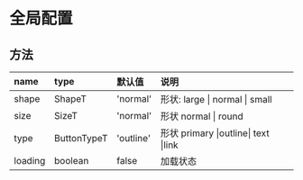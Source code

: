 # 全局配置

## 方法

| name    | type        | 默认值    | 说明                                 |
| :------ | :---------- | :-------- | :----------------------------------- |
| shape   | ShapeT      | 'normal'  | 形状: large \| normal \| small       |
| size    | SizeT       | 'normal'  | 形状 normal \| round                 |
| type    | ButtonTypeT | 'outline' | 形状 primary \|outline\| text \|link |
| loading | boolean     | false     | 加载状态                             |
